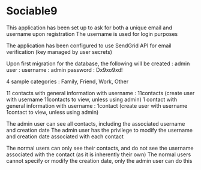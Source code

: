 # Sociable9

This application has been set up to ask for both a unique email and username upon registration
The username is used for login purposes

The application has been configured to use SendGrid API for email verification (key managed by user secrets)

Upon first migration for the database, the following will be created :
admin user :
username : admin
password : Dx9xo9xd!

4 sample categories : Family, Friend, Work, Other

11 contacts with general information with username : 11contacts (create user with username 11contacts to view, unless using admin)
1 contact with general information with username : 1contact (create user with username 1contact to view, unless using admin)

The admin user can see all contacts, including the associated username and creation date
The admin user has the privilege to modify the username and creation date associated with each contact

The normal users can only see their contacts, and do not see the username associated with the contact (as it is inherently their own)
The normal users cannot specify or modify the creation date, only the admin user can do this

